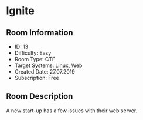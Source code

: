 ﻿# Ignite

## Room Information
- ID: 13
- Difficulty: Easy
- Room Type: CTF
- Target Systems: Linux, Web
- Created Date: 27.07.2019
- Subscription: Free

## Room Description
A new start-up has a few issues with their web server.
